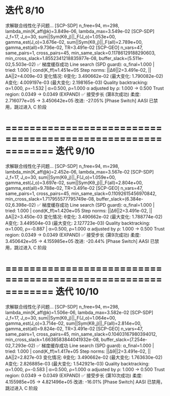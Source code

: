 迭代 8/10
============================================================
求解联合线性化子问题...
[SCP-SDP] n_free=94, m=298, lambda_min(K_aff@k)=3.849e-06, lambda_max=3.549e-02
[SCP-SDP] J_f=17, J_o=30, sum||Sym(Kθ_j)||_F(J_o)=1.053e+00, gamma_est(J_o)=3.676e-02, sum||Sym(Kθ_j)||_F(all)=2.789e+00, gamma_est(all)=9.736e-02, TR=3.491e-02
[SCP-GEO] n_vars=47, same_pairs=1, cross_pairs=45, min_same_slack=0.11786129188290603, min_cross_slack=1.8552341218835977e-08, buffer_slack=(5.511e-02,5.503e-02)
✅ 梯度缓存成功
  Line search (SPD guard): α_final=1.000 | tried: 1.000 | cond(K_ff)≈1.451e+05
  Step norms: ||Δθ||2=3.491e-02, ||ΔA||2=4.009e-03
  变化情况:
    θ变化: 3.490662e-02 (最大变化: 1.790082e-02)
    A变化: 4.009197e-03 (最大变化: 2.198165e-03)
  Quality backtracking: α=1.000, ρ=-1.532 | α=0.500, ρ=1.000
  α adjusted by ρ: 1.000 → 0.500
Trust region: 0.0349 -> 0.0349 (EXPAND)
✅ 接受步长 (第8次成功)
   柔度: 2.716077e+05 → 3.450642e+05
   改进: -27.05%
[Phase Switch] AASI 已禁用，跳过进入 C 阶段

============================================================
迭代 9/10
============================================================
求解联合线性化子问题...
[SCP-SDP] n_free=94, m=298, lambda_min(K_aff@k)=2.452e-06, lambda_max=3.567e-02
[SCP-SDP] J_f=17, J_o=30, sum||Sym(Kθ_j)||_F(J_o)=1.059e+00, gamma_est(J_o)=3.697e-02, sum||Sym(Kθ_j)||_F(all)=2.804e+00, gamma_est(all)=9.788e-02, TR=3.491e-02
[SCP-GEO] n_vars=47, same_pairs=1, cross_pairs=45, min_same_slack=0.11092615456970842, min_cross_slack=1.717955577795749e-08, buffer_slack=(6.384e-02,6.398e-02)
✅ 梯度缓存成功
  Line search (SPD guard): α_final=1.000 | tried: 1.000 | cond(K_ff)≈1.420e+05
  Step norms: ||Δθ||2=3.491e-02, ||ΔA||2=3.450e-03
  变化情况:
    θ变化: 3.490662e-02 (最大变化: 1.788774e-02)
    A变化: 3.449504e-03 (最大变化: 2.127723e-03)
  Quality backtracking: α=1.000, ρ=-0.887 | α=0.500, ρ=1.000
  α adjusted by ρ: 1.000 → 0.500
Trust region: 0.0349 -> 0.0349 (EXPAND)
✅ 接受步长 (第9次成功)
   柔度: 3.450642e+05 → 4.155985e+05
   改进: -20.44%
[Phase Switch] AASI 已禁用，跳过进入 C 阶段

============================================================
迭代 10/10
============================================================
求解联合线性化子问题...
[SCP-SDP] n_free=94, m=298, lambda_min(K_aff@k)=1.506e-06, lambda_max=3.582e-02
[SCP-SDP] J_f=17, J_o=30, sum||Sym(Kθ_j)||_F(J_o)=1.064e+00, gamma_est(J_o)=3.714e-02, sum||Sym(Kθ_j)||_F(all)=2.814e+00, gamma_est(all)=9.824e-02, TR=3.491e-02
[SCP-GEO] n_vars=47, same_pairs=1, cross_pairs=45, min_same_slack=0.10403167980394012, min_cross_slack=1.6638583844041932e-08, buffer_slack=(7.254e-02,7.293e-02)
✅ 梯度缓存成功
  Line search (SPD guard): α_final=1.000 | tried: 1.000 | cond(K_ff)≈1.417e+05
  Step norms: ||Δθ||2=3.491e-02, ||ΔA||2=2.827e-03
  变化情况:
    θ变化: 3.490662e-02 (最大变化: 1.763630e-02)
    A变化: 2.826885e-03 (最大变化: 1.542921e-03)
  Quality backtracking: α=1.000, ρ=-0.583 | α=0.500, ρ=1.000
  α adjusted by ρ: 1.000 → 0.500
Trust region: 0.0349 -> 0.0349 (EXPAND)
✅ 接受步长 (第10次成功)
   柔度: 4.155985e+05 → 4.821496e+05
   改进: -16.01%
[Phase Switch] AASI 已禁用，跳过进入 C 阶段